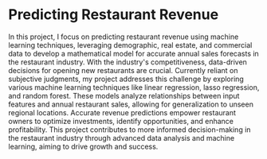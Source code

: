 # Predicting Restaurant Revenue

In this project, I focus on predicting restaurant revenue using machine learning techniques, leveraging demographic, real estate, and commercial data to develop a mathematical model for accurate annual sales forecasts in the restaurant industry. With the industry's competitiveness, data-driven decisions for opening new restaurants are crucial. Currently reliant on subjective judgments, my project addresses this challenge by exploring various machine learning techniques like linear regression, lasso regression, and random forest. These models analyze relationships between input features and annual restaurant sales, allowing for generalization to unseen regional locations. Accurate revenue predictions empower restaurant owners to optimize investments, identify opportunities, and enhance profitability. This project contributes to more informed decision-making in the restaurant industry through advanced data analysis and machine learning, aiming to drive growth and success.
